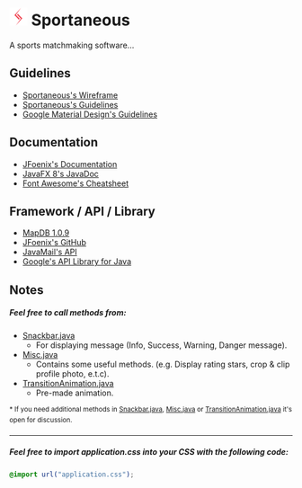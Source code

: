 <h1>
<img src="src/application/assets/img/Sportaneous_small_alt.png" /> Sportaneous
</h1>
A sports matchmaking software...

Guidelines
------
* [Sportaneous's Wireframe](https://y698fv.axshare.com/#g=1&p=index)
* [Sportaneous's Guidelines](https://unoq8a.axshare.com/home.html)
* [Google Material Design's Guidelines](https://material.io/guidelines/)

Documentation
------
* [JFoenix's Documentation](http://www.jfoenix.com/documentation.html)
* [JavaFX 8's JavaDoc](https://docs.oracle.com/javase/8/javafx/api/toc.htm)
* [Font Awesome's Cheatsheet](http://fontawesome.io/cheatsheet/)

Framework / API / Library
------
* [MapDB 1.0.9](http://central.maven.org/maven2/org/mapdb/mapdb/1.0.9/mapdb-1.0.9.jar.asc)
* [JFoenix's GitHub](https://github.com/jfoenixadmin/JFoenix)
* [JavaMail's API](https://github.com/javaee/javamail/releases)
* [Google's API Library for Java](https://developers.google.com/api-client-library/java/google-api-java-client/download)

Notes
------
##### Feel free to call methods from:
* [Snackbar.java](src/modules/Snackbar.java)
  * For displaying message (Info, Success, Warning, Danger message).
* [Misc.java](src/modules/Misc.java)
  * Contains some useful methods. (e.g. Display rating stars, crop & clip profile photo, e.t.c).
* [TransitionAnimation.java](src/modules/TransitionAnimation.java)
  * Pre-made animation.

<sup>* If you need additional methods in [Snackbar.java](src/modules/Snackbar.java), [Misc.java](src/modules/Misc.java) or [TransitionAnimation.java](src/modules/TransitionAnimation.java) it's open for discussion.</sup>

------
##### Feel free to import application.css into your CSS with the following code:
```CSS
@import url("application.css");
```
